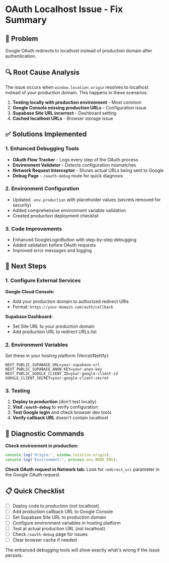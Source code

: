 # OAuth Localhost Issue - Fix Summary

## 🎯 Problem
Google OAuth redirects to localhost instead of production domain after authentication.

## 🔍 Root Cause Analysis
The issue occurs when `window.location.origin` resolves to localhost instead of your production domain. This happens in these scenarios:

1. **Testing locally with production environment** - Most common
2. **Google Console missing production URLs** - Configuration issue  
3. **Supabase Site URL incorrect** - Dashboard setting
4. **Cached localhost URLs** - Browser storage issue

## ✅ Solutions Implemented

### 1. Enhanced Debugging Tools
- **OAuth Flow Tracker** - Logs every step of the OAuth process
- **Environment Validator** - Detects configuration mismatches
- **Network Request Interceptor** - Shows actual URLs being sent to Google
- **Debug Page** - `/oauth-debug` route for quick diagnosis

### 2. Environment Configuration
- Updated `.env.production` with placeholder values (secrets removed for security)
- Added comprehensive environment variable validation
- Created production deployment checklist

### 3. Code Improvements
- Enhanced GoogleLoginButton with step-by-step debugging
- Added validation before OAuth requests
- Improved error messages and logging

## 🚀 Next Steps

### 1. Configure External Services
**Google Cloud Console:**
- Add your production domain to authorized redirect URIs
- Format: `https://your-domain.com/auth/callback`

**Supabase Dashboard:**
- Set Site URL to your production domain
- Add production URL to redirect URLs list

### 2. Environment Variables
Set these in your hosting platform (Vercel/Netlify):
```env
NEXT_PUBLIC_SUPABASE_URL=your-supabase-url
NEXT_PUBLIC_SUPABASE_ANON_KEY=your-anon-key
NEXT_PUBLIC_GOOGLE_CLIENT_ID=your-google-client-id
GOOGLE_CLIENT_SECRET=your-google-client-secret
```

### 3. Testing
1. **Deploy to production** (don't test locally)
2. **Visit `/oauth-debug`** to verify configuration
3. **Test Google login** and check browser dev tools
4. **Verify callback URL** doesn't contain localhost

## 🔧 Diagnostic Commands

**Check environment in production:**
```javascript
console.log('Origin:', window.location.origin);
console.log('Environment:', process.env.NODE_ENV);
```

**Check OAuth request in Network tab:**
Look for `redirect_uri` parameter in the Google OAuth request.

## 📋 Quick Checklist

- [ ] Deploy code to production (not localhost)
- [ ] Add production callback URL to Google Console
- [ ] Set Supabase Site URL to production domain  
- [ ] Configure environment variables in hosting platform
- [ ] Test at actual production URL (not localhost)
- [ ] Check `/oauth-debug` page for issues
- [ ] Clear browser cache if needed

The enhanced debugging tools will show exactly what's wrong if the issue persists.